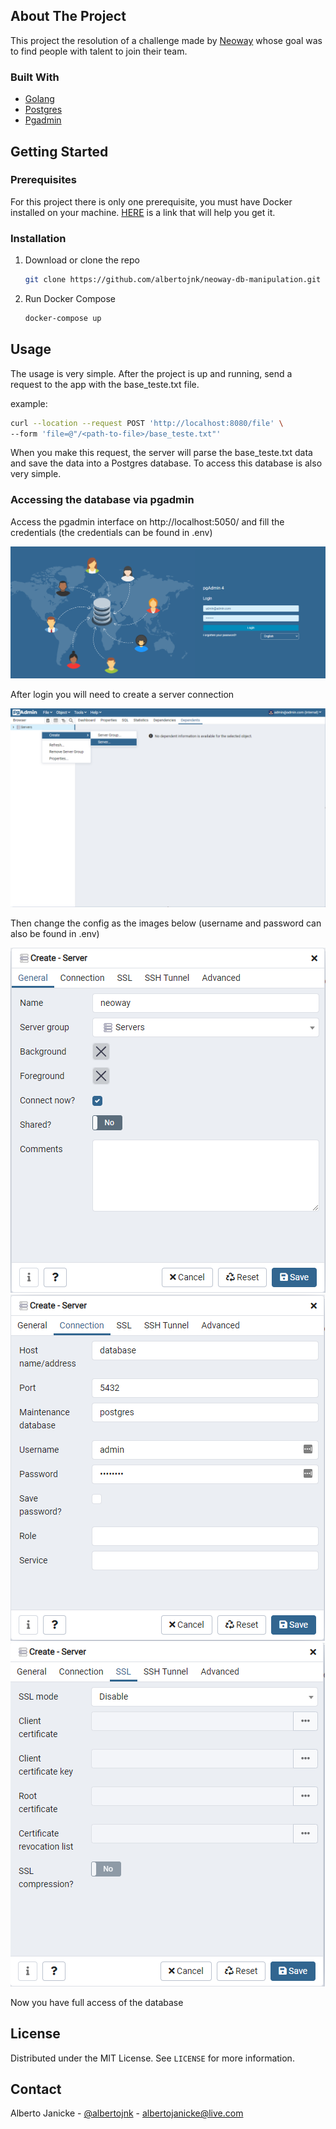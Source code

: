 <!-- ABOUT THE PROJECT -->
## About The Project

This project the resolution of a challenge made by [Neoway](https://www.neoway.com.br/) whose goal was to find people with talent to join their team.

### Built With

* [Golang](https://golang.org/)
* [Postgres](https://www.postgresql.org/)
* [Pgadmin](https://www.pgadmin.org/)


<!-- GETTING STARTED -->
## Getting Started

### Prerequisites

For this project there is only one prerequisite, you must have Docker installed on your machine.
[HERE](https://docs.docker.com/get-docker/) is a link that will help you get it.

### Installation


1. Download or clone the repo
   ```sh
   git clone https://github.com/albertojnk/neoway-db-manipulation.git
   ```
3. Run Docker Compose
   ```sh
   docker-compose up
   ```

<!-- USAGE EXAMPLES -->
## Usage

The usage is very simple. After the project is up and running, send a request to the app with the base_teste.txt file.

example:
   ```sh
   curl --location --request POST 'http://localhost:8080/file' \
   --form 'file=@"/<path-to-file>/base_teste.txt"'
   ```

When you make this request, the server will parse the base_teste.txt data and save the data into a Postgres database.
To access this database is also very simple.

### Accessing the database via pgadmin

Access the pgadmin interface on http://localhost:5050/ and fill the credentials (the credentials can be found in .env)

<img src="./pgadmin_login.PNG" style="margin: auto" />

After login you will need to create a server connection

<img src="./pgadmin_createserver.PNG" style="margin: auto" />

Then change the config as the images below (username and password can also be found in .env)

<img src="./pgadmin_general.PNG" style="margin: auto" />
<img src="./pgadmin_connection.PNG" style="margin: auto" />
<img src="./pgadmin_disablessl.PNG" style="margin: auto" />

Now you have full access of the database


<!-- LICENSE -->
## License

Distributed under the MIT License. See `LICENSE` for more information.


<!-- CONTACT -->
## Contact

Alberto Janicke - [@albertojnk](https://www.linkedin.com/in/alberto-janicke-b81b8b145/) - albertojanicke@live.com

